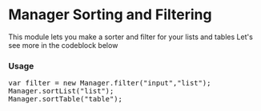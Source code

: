 <h1>Manager Sorting and Filtering</h1> 

<p>
	This module lets you make a sorter and filter for your lists and tables
	Let's see more in the codeblock below
</p>

<h3>Usage</h3>
<pre class="mngr-code jsHigh">
var filter = new Manager.filter("input","list");
Manager.sortList("list");
Manager.sortTable("table");
</pre>